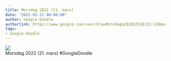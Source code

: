 ```yaml
---
title: Morsdag 2022 (21. mars)
date: "2022-03-21 00:00:00"
author: Google Doodle
authorlink: https://www.google.com/search?q=Morsdag%202022%20(21.%20mars)
tags:
- Google-Doodle
---
```

<img src="https://www.google.com/logos/doodles/2022/mothers-day-2022-march-21-6753651837109375-law.gif" referrerpolicy="no-referrer"><br>Morsdag 2022 (21. mars) #GoogleDoodle